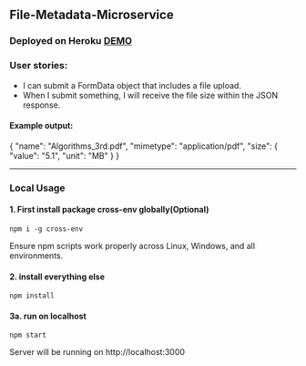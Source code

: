 ## File-Metadata-Microservice

### Deployed on Heroku [DEMO](https://gentle-retreat-69948.herokuapp.com/)

### User stories:
- I can submit a FormData object that includes a file upload.
- When I submit something, I will receive the file size within the JSON response.

#### Example output:
{ "name": "Algorithms_3rd.pdf", "mimetype": "application/pdf", "size": { "value": "5.1", "unit": "MB" } }

*****************************************************

### Local Usage 
#### 1. First install package cross-env globally(Optional)

```
npm i -g cross-env

```
Ensure npm scripts work properly across Linux, Windows, and all environments.

#### 2. install everything else

```
npm install

```

#### 3a. run on localhost

```
npm start

```
Server will be running on http://localhost:3000